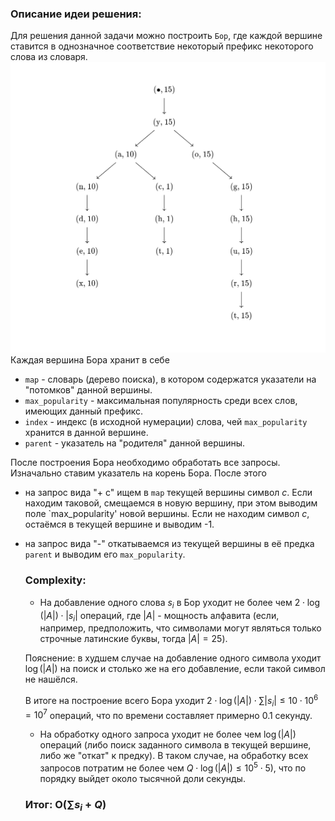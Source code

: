 ### Описание идеи решения:
Для решения данной задачи можно построить `Бор`, где каждой вершине ставится в однозначное соответствие некоторый префикс некоторого слова из словаря. 
![Иллюстрация к проекту](https://github.com/GiBBS-Matvey/Source-cpp/raw/master/Autocompletion/Images/Bor.jpg)
Каждая вершина Бора хранит в себе 
- `map` - словарь (дерево поиска), в котором содержатся указатели на "потомков" данной вершины.
- `max_popularity` - максимальная популярность среди всех слов, имеющих данный префикс.
- `index` - индекс (в исходной нумерации) слова, чей `max_popularity` хранится в данной вершине.
- `parent` - указатель на "родителя" данной вершины.

После построения Бора необходимо обработать все запросы. Изначально ставим указатель на корень Бора. После этого
- на запрос вида "+ c" ищем в `map` текущей вершины символ $c$. Если находим таковой, смещаемся в новую вершину, при этом выводим поле `max_popularity' новой вершины.
Если не находим символ $c$, остаёмся в текущей вершине и выводим -1.
- на запрос вида "-" откатываемся из текущей вершины в её предка `parent` и выводим его `max_popularity`.

  ### Complexity:
  - На добавление одного слова $s_i$ в Бор уходит не более чем $2\cdot \log(|A|)\cdot |s_i|$ операций, где $|A|$ - мощность алфавита (если, например, предположить,
  что символами могут являться только строчные латинские буквы, тогда $|A| = 25$).

  Пояснение: в худшем случае на добавление одного символа уходит $\log(|A|)$ на поиск и столько же на его добавление, если такой символ не нашёлся.

  В итоге на построение всего Бора уходит $2\cdot \log(|A|)\cdot \sum |s_i| \leq 10 \cdot 10^{6} = 10^{7}$ операций, что по времени составляет примерно $0.1$ секунду.


  - На обработку одного запроса уходит не более чем $\log(|A|)$ операций (либо поиск заданного символа в текущей вершине, либо же "откат" к предку). В таком случае, на обработку всех
    запросов потратим не более чем $Q\cdot \log(|A|) \leq 10^{5}\cdot 5)$, что по порядку выйдет около тысячной доли секунды.

  ### Итог: O($\sum s_i + Q$)
